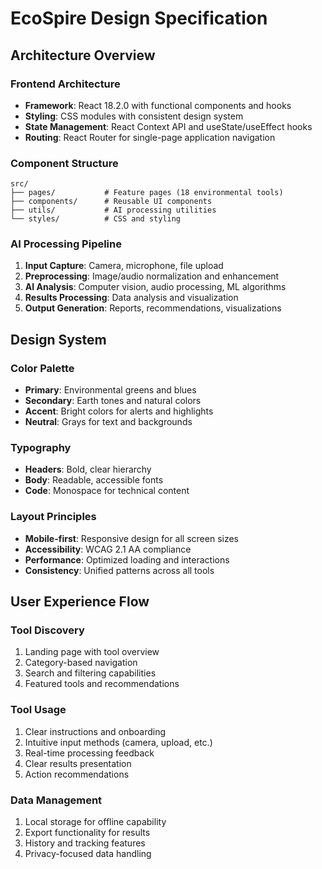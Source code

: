 # EcoSpire Design Specification

## Architecture Overview

### Frontend Architecture
- **Framework**: React 18.2.0 with functional components and hooks
- **Styling**: CSS modules with consistent design system
- **State Management**: React Context API and useState/useEffect hooks
- **Routing**: React Router for single-page application navigation

### Component Structure
```
src/
├── pages/           # Feature pages (18 environmental tools)
├── components/      # Reusable UI components
├── utils/           # AI processing utilities
└── styles/          # CSS and styling
```

### AI Processing Pipeline
1. **Input Capture**: Camera, microphone, file upload
2. **Preprocessing**: Image/audio normalization and enhancement
3. **AI Analysis**: Computer vision, audio processing, ML algorithms
4. **Results Processing**: Data analysis and visualization
5. **Output Generation**: Reports, recommendations, visualizations

## Design System

### Color Palette
- **Primary**: Environmental greens and blues
- **Secondary**: Earth tones and natural colors
- **Accent**: Bright colors for alerts and highlights
- **Neutral**: Grays for text and backgrounds

### Typography
- **Headers**: Bold, clear hierarchy
- **Body**: Readable, accessible fonts
- **Code**: Monospace for technical content

### Layout Principles
- **Mobile-first**: Responsive design for all screen sizes
- **Accessibility**: WCAG 2.1 AA compliance
- **Performance**: Optimized loading and interactions
- **Consistency**: Unified patterns across all tools

## User Experience Flow

### Tool Discovery
1. Landing page with tool overview
2. Category-based navigation
3. Search and filtering capabilities
4. Featured tools and recommendations

### Tool Usage
1. Clear instructions and onboarding
2. Intuitive input methods (camera, upload, etc.)
3. Real-time processing feedback
4. Clear results presentation
5. Action recommendations

### Data Management
1. Local storage for offline capability
2. Export functionality for results
3. History and tracking features
4. Privacy-focused data handling